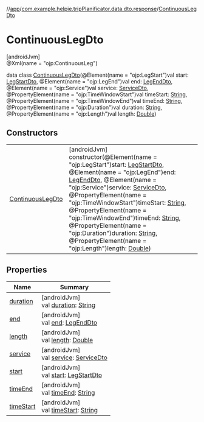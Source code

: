 //[app](../../../index.md)/[com.example.helpie.tripPlanificator.data.dto.response](../index.md)/[ContinuousLegDto](index.md)

# ContinuousLegDto

[androidJvm]\
@Xml(name = &quot;ojp:ContinuousLeg&quot;)

data class [ContinuousLegDto](index.md)(@Element(name = &quot;ojp:LegStart&quot;)val start: [LegStartDto](../-leg-start-dto/index.md), @Element(name = &quot;ojp:LegEnd&quot;)val end: [LegEndDto](../-leg-end-dto/index.md), @Element(name = &quot;ojp:Service&quot;)val service: [ServiceDto](../-service-dto/index.md), @PropertyElement(name = &quot;ojp:TimeWindowStart&quot;)val timeStart: [String](https://kotlinlang.org/api/latest/jvm/stdlib/kotlin/-string/index.html), @PropertyElement(name = &quot;ojp:TimeWindowEnd&quot;)val timeEnd: [String](https://kotlinlang.org/api/latest/jvm/stdlib/kotlin/-string/index.html), @PropertyElement(name = &quot;ojp:Duration&quot;)val duration: [String](https://kotlinlang.org/api/latest/jvm/stdlib/kotlin/-string/index.html), @PropertyElement(name = &quot;ojp:Length&quot;)val length: [Double](https://kotlinlang.org/api/latest/jvm/stdlib/kotlin/-double/index.html))

## Constructors

| | |
|---|---|
| [ContinuousLegDto](-continuous-leg-dto.md) | [androidJvm]<br>constructor(@Element(name = &quot;ojp:LegStart&quot;)start: [LegStartDto](../-leg-start-dto/index.md), @Element(name = &quot;ojp:LegEnd&quot;)end: [LegEndDto](../-leg-end-dto/index.md), @Element(name = &quot;ojp:Service&quot;)service: [ServiceDto](../-service-dto/index.md), @PropertyElement(name = &quot;ojp:TimeWindowStart&quot;)timeStart: [String](https://kotlinlang.org/api/latest/jvm/stdlib/kotlin/-string/index.html), @PropertyElement(name = &quot;ojp:TimeWindowEnd&quot;)timeEnd: [String](https://kotlinlang.org/api/latest/jvm/stdlib/kotlin/-string/index.html), @PropertyElement(name = &quot;ojp:Duration&quot;)duration: [String](https://kotlinlang.org/api/latest/jvm/stdlib/kotlin/-string/index.html), @PropertyElement(name = &quot;ojp:Length&quot;)length: [Double](https://kotlinlang.org/api/latest/jvm/stdlib/kotlin/-double/index.html)) |

## Properties

| Name | Summary |
|---|---|
| [duration](duration.md) | [androidJvm]<br>val [duration](duration.md): [String](https://kotlinlang.org/api/latest/jvm/stdlib/kotlin/-string/index.html) |
| [end](end.md) | [androidJvm]<br>val [end](end.md): [LegEndDto](../-leg-end-dto/index.md) |
| [length](length.md) | [androidJvm]<br>val [length](length.md): [Double](https://kotlinlang.org/api/latest/jvm/stdlib/kotlin/-double/index.html) |
| [service](service.md) | [androidJvm]<br>val [service](service.md): [ServiceDto](../-service-dto/index.md) |
| [start](start.md) | [androidJvm]<br>val [start](start.md): [LegStartDto](../-leg-start-dto/index.md) |
| [timeEnd](time-end.md) | [androidJvm]<br>val [timeEnd](time-end.md): [String](https://kotlinlang.org/api/latest/jvm/stdlib/kotlin/-string/index.html) |
| [timeStart](time-start.md) | [androidJvm]<br>val [timeStart](time-start.md): [String](https://kotlinlang.org/api/latest/jvm/stdlib/kotlin/-string/index.html) |
